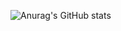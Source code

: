 <link rel="stylesheet" href="https://cdn.jsdelivr.net/gh/devicons/devicon@v2.11.0/devicon.min.css">
<i class="devicon-django-plain colored"></i>

![Anurag's GitHub stats](https://github-readme-stats.vercel.app/api?username=victor-paravatti&show_icons=true&theme=tokyonight)
